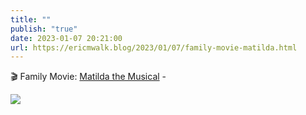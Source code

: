 ```yaml
---
title: ""
publish: "true"
date: 2023-01-07 20:21:00
url: https://ericmwalk.blog/2023/01/07/family-movie-matilda.html
---
```


🎬 Family Movie: [Matilda the Musical](https://www.imdb.com/title/tt3447590/) -

![](https://ericmwalk.blog/uploads/2023/2c50da2800.jpg)